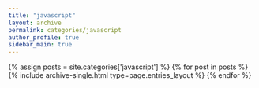 ```yaml
---
title: "javascript"
layout: archive
permalink: categories/javascript
author_profile: true
sidebar_main: true
---
```


{% assign posts = site.categories['javascript'] %}
{% for post in posts %} {% include archive-single.html type=page.entries_layout %} {% endfor %}
